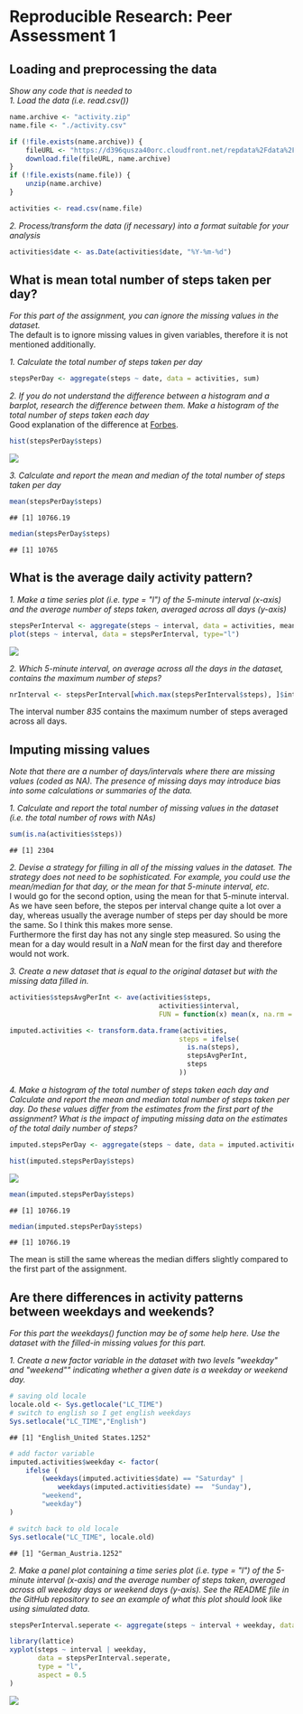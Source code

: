 # Reproducible Research: Peer Assessment 1


## Loading and preprocessing the data
*Show any code that is needed to*  
*1. Load the data (i.e. read.csv())*

```r
name.archive <- "activity.zip"
name.file <- "./activity.csv"

if (!file.exists(name.archive)) {
	fileURL <- "https://d396qusza40orc.cloudfront.net/repdata%2Fdata%2Factivity.zip"
	download.file(fileURL, name.archive)
}  
if (!file.exists(name.file)) { 
	unzip(name.archive) 
}

activities <- read.csv(name.file)
```

*2. Process/transform the data (if necessary) into a format suitable for your analysis*

```r
activities$date <- as.Date(activities$date, "%Y-%m-%d")
```


## What is mean total number of steps taken per day?
*For this part of the assignment, you can ignore the missing values in the dataset.*  
The default is to ignore missing values in given variables, therefore it is not mentioned additionally.

*1. Calculate the total number of steps taken per day*

```r
stepsPerDay <- aggregate(steps ~ date, data = activities, sum)
```

*2. If you do not understand the difference between a histogram and a barplot, research the difference between them. Make a histogram of the total number of steps taken each day*  
Good explanation of the difference at  [Forbes](http://www.forbes.com/sites/naomirobbins/2012/01/04/a-histogram-is-not-a-bar-chart/#208e1c2828af).

```r
hist(stepsPerDay$steps)
```

![](PA1_template_files/figure-html/unnamed-chunk-4-1.png)<!-- -->

*3. Calculate and report the mean and median of the total number of steps taken per day*

```r
mean(stepsPerDay$steps)
```

```
## [1] 10766.19
```

```r
median(stepsPerDay$steps)
```

```
## [1] 10765
```


## What is the average daily activity pattern?
*1. Make a time series plot (i.e. type = "l") of the 5-minute interval (x-axis) and the average number of steps taken, averaged across all days (y-axis)*

```r
stepsPerInterval <- aggregate(steps ~ interval, data = activities, mean)
plot(steps ~ interval, data = stepsPerInterval, type="l")
```

![](PA1_template_files/figure-html/unnamed-chunk-6-1.png)<!-- -->

*2. Which 5-minute interval, on average across all the days in the dataset, contains the maximum number of steps?*

```r
nrInterval <- stepsPerInterval[which.max(stepsPerInterval$steps), ]$interval
```
The interval number *835* contains the maximum number of steps averaged across all days.


## Imputing missing values
*Note that there are a number of days/intervals where there are missing values (coded as NA). The presence of missing days may introduce bias into some calculations or summaries of the data.*

*1. Calculate and report the total number of missing values in the dataset (i.e. the total number of rows with NAs)*

```r
sum(is.na(activities$steps))
```

```
## [1] 2304
```

*2. Devise a strategy for filling in all of the missing values in the dataset. The strategy does not need to be sophisticated. For example, you could use the mean/median for that day, or the mean for that 5-minute interval, etc.*  
I would go for the second option, using the mean for that 5-minute interval. As we have seen before, the stepos per interval change quite a lot over a day, whereas usually the average number of steps per day should be more the same. So I think this makes more sense.  
Furthermore the first day has not any single step measured. So using the mean for a day would result in a *NaN* mean for the first day and therefore would not work.

*3. Create a new dataset that is equal to the original dataset but with the missing data filled in.*

```r
activities$stepsAvgPerInt <- ave(activities$steps,
									 activities$interval,
									 FUN = function(x) mean(x, na.rm = TRUE))

imputed.activities <- transform.data.frame(activities,
										  steps = ifelse(
										  	is.na(steps),
										  	stepsAvgPerInt,
										  	steps
										  ))
```

*4. Make a histogram of the total number of steps taken each day and Calculate and report the mean and median total number of steps taken per day. Do these values differ from the estimates from the first part of the assignment? What is the impact of imputing missing data on the estimates of the total daily number of steps?*

```r
imputed.stepsPerDay <- aggregate(steps ~ date, data = imputed.activities, sum)

hist(imputed.stepsPerDay$steps)
```

![](PA1_template_files/figure-html/unnamed-chunk-10-1.png)<!-- -->

```r
mean(imputed.stepsPerDay$steps)
```

```
## [1] 10766.19
```

```r
median(imputed.stepsPerDay$steps)
```

```
## [1] 10766.19
```
The mean is still the same whereas the median differs slightly compared to the first part of the assignment.

## Are there differences in activity patterns between weekdays and weekends?
*For this part the weekdays() function may be of some help here. Use the dataset with the filled-in missing values for this part.*

*1. Create a new factor variable in the dataset with two levels "weekday" and "weekend"" indicating whether a given date is a weekday or weekend day.*

```r
# saving old locale
locale.old <- Sys.getlocale("LC_TIME")
# switch to english so I get english weekdays
Sys.setlocale("LC_TIME","English")
```

```
## [1] "English_United States.1252"
```

```r
# add factor variable
imputed.activities$weekday <- factor(
    ifelse (
        (weekdays(imputed.activities$date) == "Saturday" |
            weekdays(imputed.activities$date) ==  "Sunday"),
        "weekend",
        "weekday")
)

# switch back to old locale
Sys.setlocale("LC_TIME", locale.old)
```

```
## [1] "German_Austria.1252"
```

*2. Make a panel plot containing a time series plot (i.e. type = "l") of the 5-minute interval (x-axis) and the average number of steps taken, averaged across all weekday days or weekend days (y-axis). See the README file in the GitHub repository to see an example of what this plot should look like using simulated data.*

```r
stepsPerInterval.seperate <- aggregate(steps ~ interval + weekday, data = imputed.activities, mean)

library(lattice)
xyplot(steps ~ interval | weekday,
       data = stepsPerInterval.seperate,
       type = "l",
       aspect = 0.5
)
```

![](PA1_template_files/figure-html/unnamed-chunk-12-1.png)<!-- -->
